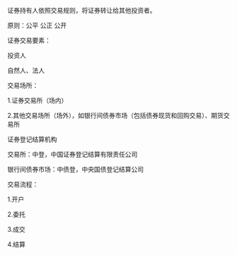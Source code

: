 证券持有人依照交易规则，将证券转让给其他投资者。



原则：公平 公正 公开



证券交易要素：

投资人

自然人、法人





交易场所：

1.证券交易所（场内）

2.其他交易场所（场外），如银行间债券市场（包括债券现货和回购交易）、期货交易所



证券登记结算机构

交易所：中登，中国证券登记结算有限责任公司

银行间债券市场：中债登，中央国债登记结算公司



交易流程：

1.开户

2.委托

3.成交

4.结算